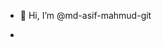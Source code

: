 - 👋 Hi, I’m @md-asif-mahmud-git
 
-  
<!---
md-asif-mahmud-git/md-asif-mahmud-git is a ✨ special ✨ repository because its `README.md` (this file) appears on your GitHub profile.
You can click the Preview link to take a look at your changes.
--->
